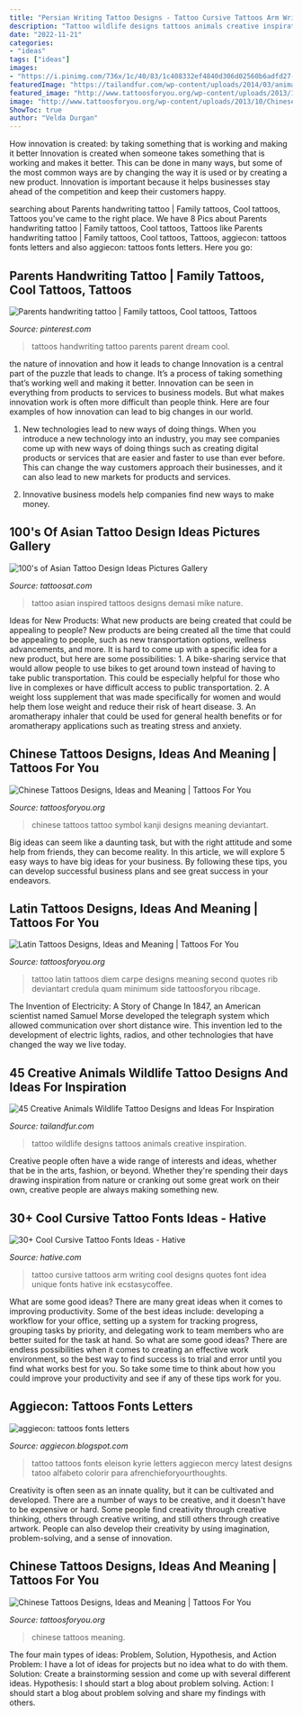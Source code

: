 ```yaml
---
title: "Persian Writing Tattoo Designs - Tattoo Cursive Tattoos Arm Writing Cool Designs Quotes Font Idea Unique Fonts Hative Ink Ecstasycoffee"
description: "Tattoo wildlife designs tattoos animals creative inspiration"
date: "2022-11-21"
categories:
- "ideas"
tags: ["ideas"]
images:
- "https://i.pinimg.com/736x/1c/40/83/1c408332ef4840d306d02560b6adfd27--handwriting-tattoos-parents.jpg"
featuredImage: "https://tailandfur.com/wp-content/uploads/2014/03/animasl-wildlife-tattoo-34.jpg"
featured_image: "http://www.tattoosforyou.org/wp-content/uploads/2013/10/Chinese-Tattoos-768x1024.jpg"
image: "http://www.tattoosforyou.org/wp-content/uploads/2013/10/Chinese-Tattoos-768x1024.jpg"
ShowToc: true
author: "Velda Durgan"
---
```



How innovation is created: by taking something that is working and making it better
Innovation is created when someone takes something that is working and makes it better. This can be done in many ways, but some of the most common ways are by changing the way it is used or by creating a new product. Innovation is important because it helps businesses stay ahead of the competition and keep their customers happy.

	

		
searching about Parents handwriting tattoo | Family tattoos, Cool tattoos, Tattoos you've came to the right place. We have 8 Pics about Parents handwriting tattoo | Family tattoos, Cool tattoos, Tattoos like Parents handwriting tattoo | Family tattoos, Cool tattoos, Tattoos, aggiecon: tattoos fonts letters and also aggiecon: tattoos fonts letters. Here you go:
		
    
## Parents Handwriting Tattoo | Family Tattoos, Cool Tattoos, Tattoos

<img loading=lazy src="https://i.pinimg.com/736x/1c/40/83/1c408332ef4840d306d02560b6adfd27--handwriting-tattoos-parents.jpg" onerror="this.onerror=null;this.src='https://tse3.mm.bing.net/th?id=OIP.Gw43nverypZSTOVgovVAxAHaJ3&amp;pid=15.1';" alt="Parents handwriting tattoo | Family tattoos, Cool tattoos, Tattoos">

_Source: pinterest.com_

>tattoos handwriting tattoo parents parent dream cool. 

	

the nature of innovation and how it leads to change
Innovation is a central part of the puzzle that leads to change. It’s a process of taking something that’s working well and making it better. Innovation can be seen in everything from products to services to business models. But what makes innovation work is often more difficult than people think. Here are four examples of how innovation can lead to big changes in our world.
1) New technologies lead to new ways of doing things. When you introduce a new technology into an industry, you may see companies come up with new ways of doing things such as creating digital products or services that are easier and faster to use than ever before. This can change the way customers approach their businesses, and it can also lead to new markets for products and services.

2) Innovative business models help companies find new ways to make money.

    
## 100&#039;s Of Asian Tattoo Design Ideas Pictures Gallery

<img loading=lazy src="https://tattoosat.com/wp-content/uploads/2014/12/Asian-4.jpg" onerror="this.onerror=null;this.src='https://tse1.mm.bing.net/th?id=OIP.ZThd6w8v_484QLvj_S_jRwAAAA&amp;pid=15.1';" alt="100&#039;s of Asian Tattoo Design Ideas Pictures Gallery">

_Source: tattoosat.com_

>tattoo asian inspired tattoos designs demasi mike nature. 

	

Ideas for New Products: What new products are being created that could be appealing to people?
New products are being created all the time that could be appealing to people, such as new transportation options, wellness advancements, and more. It is hard to come up with a specific idea for a new product, but here are some possibilities: 1. A bike-sharing service that would allow people to use bikes to get around town instead of having to take public transportation. This could be especially helpful for those who live in complexes or have difficult access to public transportation. 2. A weight loss supplement that was made specifically for women and would help them lose weight and reduce their risk of heart disease. 3. An aromatherapy inhaler that could be used for general health benefits or for aromatherapy applications such as treating stress and anxiety. 
    
## Chinese Tattoos Designs, Ideas And Meaning | Tattoos For You

<img loading=lazy src="http://www.tattoosforyou.org/wp-content/uploads/2013/10/Chinese-Symbol-Tattoos-768x1024.jpg" onerror="this.onerror=null;this.src='https://tse2.mm.bing.net/th?id=OIP.5r95HjX8RvA_5hmgwD0zwAHaJ4&amp;pid=15.1';" alt="Chinese Tattoos Designs, Ideas and Meaning | Tattoos For You">

_Source: tattoosforyou.org_

>chinese tattoos tattoo symbol kanji designs meaning deviantart. 

	

Big ideas can seem like a daunting task, but with the right attitude and some help from friends, they can become reality. In this article, we will explore 5 easy ways to have big ideas for your business. By following these tips, you can develop successful business plans and see great success in your endeavors.

    
## Latin Tattoos Designs, Ideas And Meaning | Tattoos For You

<img loading=lazy src="http://www.tattoosforyou.org/wp-content/uploads/2013/11/Latin-Tattoo-682x1024.jpg" onerror="this.onerror=null;this.src='https://tse4.mm.bing.net/th?id=OIP.nbWtpd8_WRnwCTTE2LTUWAHaLH&amp;pid=15.1';" alt="Latin Tattoos Designs, Ideas and Meaning | Tattoos For You">

_Source: tattoosforyou.org_

>tattoo latin tattoos diem carpe designs meaning second quotes rib deviantart credula quam minimum side tattoosforyou ribcage. 

	

The Invention of Electricity: A Story of Change
In 1847, an American scientist named Samuel Morse developed the telegraph system which allowed communication over short distance wire. This invention led to the development of electric lights, radios, and other technologies that have changed the way we live today.

    
## 45 Creative Animals Wildlife Tattoo Designs And Ideas For Inspiration

<img loading=lazy src="https://tailandfur.com/wp-content/uploads/2014/03/animasl-wildlife-tattoo-34.jpg" onerror="this.onerror=null;this.src='https://tse3.mm.bing.net/th?id=OIP.z0kpeLhgfg1q-fvHaZdSNgHaND&amp;pid=15.1';" alt="45 Creative Animals Wildlife Tattoo Designs and Ideas For Inspiration">

_Source: tailandfur.com_

>tattoo wildlife designs tattoos animals creative inspiration. 

	

Creative people often have a wide range of interests and ideas, whether that be in the arts, fashion, or beyond. Whether they're spending their days drawing inspiration from nature or cranking out some great work on their own, creative people are always making something new.

    
## 30+ Cool Cursive Tattoo Fonts Ideas - Hative

<img loading=lazy src="https://hative.com/wp-content/uploads/2014/02/cursive-tattoos/cursive-arm-tattoo-idea-9.jpg" onerror="this.onerror=null;this.src='https://tse2.mm.bing.net/th?id=OIP.A5ejsXBgFKkrfu-aR8ZR2AHaE8&amp;pid=15.1';" alt="30+ Cool Cursive Tattoo Fonts Ideas - Hative">

_Source: hative.com_

>tattoo cursive tattoos arm writing cool designs quotes font idea unique fonts hative ink ecstasycoffee. 

	

What are some good ideas?
There are many great ideas when it comes to improving productivity. Some of the best ideas include: developing a workflow for your office, setting up a system for tracking progress, grouping tasks by priority, and delegating work to team members who are better suited for the task at hand. So what are some good ideas? There are endless possibilities when it comes to creating an effective work environment, so the best way to find success is to trial and error until you find what works best for you. So take some time to think about how you could improve your productivity and see if any of these tips work for you.

    
## Aggiecon: Tattoos Fonts Letters

<img loading=lazy src="http://4.bp.blogspot.com/-OXGJsDCE_EE/T18zw3zGsEI/AAAAAAAACCE/Ek_LaBDfLcs/s1600/Tattoos-Fonts-pictures-151.jpg" onerror="this.onerror=null;this.src='https://tse1.mm.bing.net/th?id=OIP.anAHfNQcbCIGKNhhHmUjcwHaJ4&amp;pid=15.1';" alt="aggiecon: tattoos fonts letters">

_Source: aggiecon.blogspot.com_

>tattoo tattoos fonts eleison kyrie letters aggiecon mercy latest designs tatoo alfabeto colorir para afrenchieforyourthoughts. 

	

Creativity is often seen as an innate quality, but it can be cultivated and developed. There are a number of ways to be creative, and it doesn't have to be expensive or hard. Some people find creativity through creative thinking, others through creative writing, and still others through creative artwork. People can also develop their creativity by using imagination, problem-solving, and a sense of innovation.

    
## Chinese Tattoos Designs, Ideas And Meaning | Tattoos For You

<img loading=lazy src="http://www.tattoosforyou.org/wp-content/uploads/2013/10/Chinese-Tattoos-768x1024.jpg" onerror="this.onerror=null;this.src='https://tse1.mm.bing.net/th?id=OIP.LolMsPsFGkg0jH4AYcPu2wHaJ4&amp;pid=15.1';" alt="Chinese Tattoos Designs, Ideas and Meaning | Tattoos For You">

_Source: tattoosforyou.org_

>chinese tattoos meaning. 

	

The four main types of ideas: Problem, Solution, Hypothesis, and Action
Problem: I have a lot of ideas for projects but no idea what to do with them.
Solution: Create a brainstorming session and come up with several different ideas.
Hypothesis: I should start a blog about problem solving.
Action: I should start a blog about problem solving and share my findings with others.

